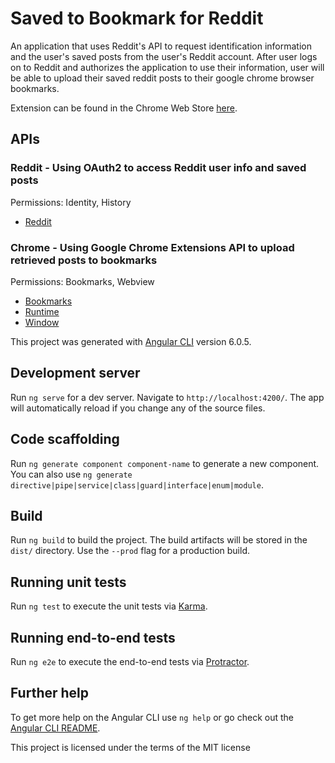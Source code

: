 # Saved to Bookmark for Reddit

An application that uses Reddit's API to request identification information and the user's saved posts from the user's Reddit account. After user logs on to Reddit and authorizes the application to use their information, user will be able to upload their saved reddit posts to their google chrome browser bookmarks.

Extension can be found in the Chrome Web Store [here](https://chrome.google.com/webstore/detail/saved-to-bookmark-for-red/jldonmpmebcjhhkgceklimheebdnjkpf).

## APIs

### Reddit - Using OAuth2 to access Reddit user info and saved posts

Permissions: Identity, History
* [Reddit](https://www.reddit.com/dev/api)

### Chrome - Using Google Chrome Extensions API to upload retrieved posts to bookmarks

Permissions: Bookmarks, Webview
* [Bookmarks](https://developer.chrome.com/extensions/bookmarks)
* [Runtime](https://developer.chrome.com/apps/app.runtime.html)
* [Window](https://developer.chrome.com/apps/app.window.html)

This project was generated with [Angular CLI](https://github.com/angular/angular-cli) version 6.0.5.

## Development server

Run `ng serve` for a dev server. Navigate to `http://localhost:4200/`. The app will automatically reload if you change any of the source files.

## Code scaffolding

Run `ng generate component component-name` to generate a new component. You can also use `ng generate directive|pipe|service|class|guard|interface|enum|module`.

## Build

Run `ng build` to build the project. The build artifacts will be stored in the `dist/` directory. Use the `--prod` flag for a production build.

## Running unit tests

Run `ng test` to execute the unit tests via [Karma](https://karma-runner.github.io).

## Running end-to-end tests

Run `ng e2e` to execute the end-to-end tests via [Protractor](http://www.protractortest.org/).

## Further help

To get more help on the Angular CLI use `ng help` or go check out the [Angular CLI README](https://github.com/angular/angular-cli/blob/master/README.md).


This project is licensed under the terms of the MIT license
